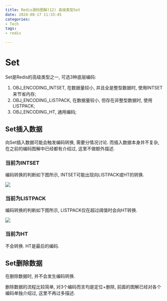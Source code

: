 ```yaml
---
title: Redis源码图解(12) 高级类型Set
date: 2024-08-17 11:33:45
categories:
- Tech
tags:
- redis

---
```


# Set

Set是Redis的高级类型之一, 可选3种底层编码:

1. OBJ_ENCODING_INTSET, 在数据量较小, 并且全是整型数据时, 使用INTSET来节省内存;
2. OBJ_ENCODING_LISTPACK, 在数据量较小, 但存在非整型数据时, 使用LISTPACK;
3. OBJ_ENCODING_HT, 通用编码;

## Set插入数据

向Set插入数据可能会触发编码转换, 需要分情况讨论. 而插入数据本身并不复杂, 在之前的编码图解中已经都有介绍过, 这里不做额外描述.

### 当前为INTSET

编码转换的判断如下图所示, INTSET可能出现向LISTPACK或HT的转换.

![](set_intset_conversion.png)

### 当前为LISTPACK

编码转换的判断如下图所示, LISTPACK仅在超过阈值时会向HT转换.

![](set_listpack_conversion.png)

### 当前为HT

不会转换. HT是最后的编码.

## Set删除数据

在删除数据时, 并不会发生编码转换.

删除数据的流程比较简单, 对3个编码而言均是定位+删除, 前面的图解已经对各个编码单独介绍过, 这里不再过多描述.
